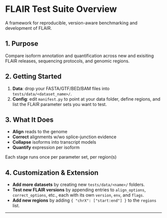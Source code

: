 # FLAIR Test Suite Overview

A framework for reproducible, version-aware benchmarking and development of FLAIR.

## 1. Purpose
Compare isoform annotation and quantification across new and exisiting FLAIR releases, sequencing protocols, and genomic regions.

## 2. Getting Started
1. **Data**: drop your FASTA/GTF/BED/BAM files into `tests/data/<dataset_name>/`.  
2. **Config**: edit `manifest.py` to point at your data folder, define regions, and list the FLAIR parameter sets you want to test.

## 3. What It Does
- **Align** reads to the genome  
- **Correct** alignments w/wo splice-junction evidence  
- **Collapse** isoforms into transcript models  
- **Quantify** expression per isoform  

Each stage runs once per parameter set, per region(s)

## 4. Customization & Extension
- **Add more datasets** by creating new `tests/data/<name>/` folders.  
- **Test new FLAIR versions** by appending entries to `align_options`, `correct_options`, etc., each with its own `version`, `env`, and `flags`.  
- **Add new regions** by adding `{ "chrX": ["start:end"] }` to the `regions` list.

---
